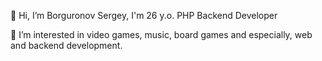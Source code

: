 👋 Hi, I’m Borguronov Sergey, I'm 26 y.o. PHP Backend Developer

👀 I’m interested in video games, music, board games and especially, web and backend development.

